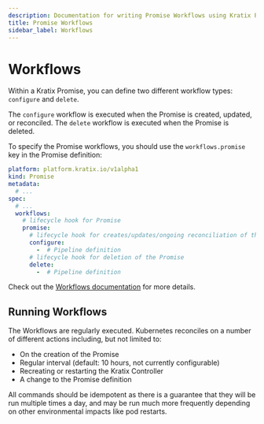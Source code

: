 ```yaml
---
description: Documentation for writing Promise Workflows using Kratix Pipelines, covering how Kratix internally executes the Pipeline containers
title: Promise Workflows
sidebar_label: Workflows
---
```


# Workflows

Within a Kratix Promise, you can define two different workflow types:
`configure` and `delete`.

The `configure` workflow is executed when the Promise is created, updated, or
reconciled. The `delete` workflow is executed when the Promise is deleted.

To specify the Promise workflows, you should use the `workflows.promise` key in
the Promise definition:

```yaml
platform: platform.kratix.io/v1alpha1
kind: Promise
metadata:
  # ...
spec:
  # ...
  workflows:
    # lifecycle hook for Promise
    promise:
      # lifecycle hook for creates/updates/ongoing reconciliation of the Promise
      configure:
        -  # Pipeline definition
      # lifecycle hook for deletion of the Promise
      delete:
        -  # Pipeline definition
```

Check out the [Workflows documentation](../workflows) for more details.

## Running Workflows

The Workflows are regularly executed. Kubernetes reconciles on a number of
different actions including, but not limited to:

- On the creation of the Promise
- Regular interval (default: 10 hours, not currently configurable)
- Recreating or restarting the Kratix Controller
- A change to the Promise definition

All commands should be idempotent as there is a guarantee that they will be run
multiple times a day, and may be run much more frequently depending on other
environmental impacts like pod restarts.
